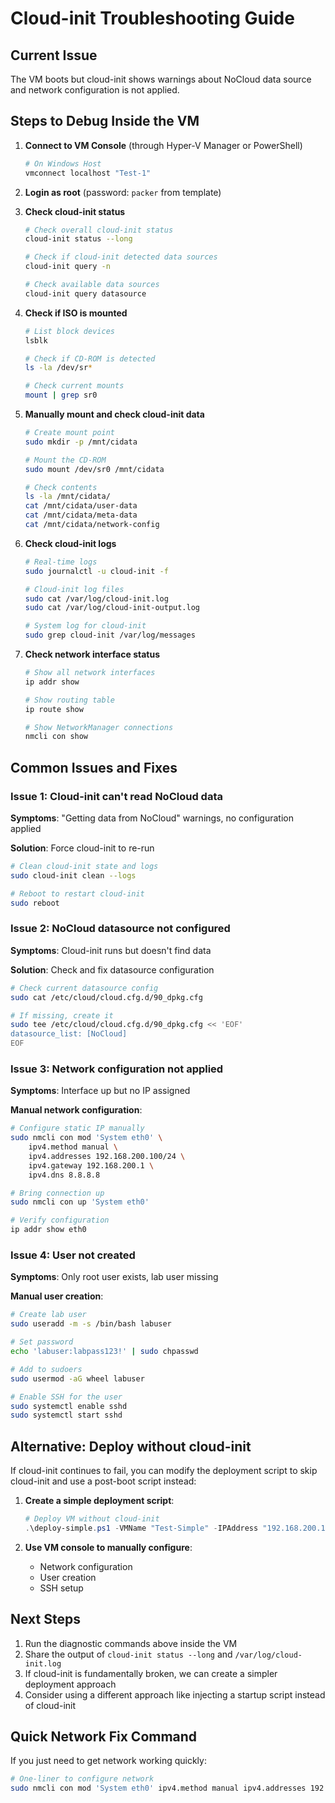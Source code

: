 # Cloud-init Troubleshooting Guide

## Current Issue
The VM boots but cloud-init shows warnings about NoCloud data source and network configuration is not applied.

## Steps to Debug Inside the VM

1. **Connect to VM Console** (through Hyper-V Manager or PowerShell)
   ```powershell
   # On Windows Host
   vmconnect localhost "Test-1"
   ```

2. **Login as root** (password: `packer` from template)

3. **Check cloud-init status**
   ```bash
   # Check overall cloud-init status
   cloud-init status --long
   
   # Check if cloud-init detected data sources
   cloud-init query -n
   
   # Check available data sources
   cloud-init query datasource
   ```

4. **Check if ISO is mounted**
   ```bash
   # List block devices
   lsblk
   
   # Check if CD-ROM is detected
   ls -la /dev/sr*
   
   # Check current mounts
   mount | grep sr0
   ```

5. **Manually mount and check cloud-init data**
   ```bash
   # Create mount point
   sudo mkdir -p /mnt/cidata
   
   # Mount the CD-ROM
   sudo mount /dev/sr0 /mnt/cidata
   
   # Check contents
   ls -la /mnt/cidata/
   cat /mnt/cidata/user-data
   cat /mnt/cidata/meta-data
   cat /mnt/cidata/network-config
   ```

6. **Check cloud-init logs**
   ```bash
   # Real-time logs
   sudo journalctl -u cloud-init -f
   
   # Cloud-init log files
   sudo cat /var/log/cloud-init.log
   sudo cat /var/log/cloud-init-output.log
   
   # System log for cloud-init
   sudo grep cloud-init /var/log/messages
   ```

7. **Check network interface status**
   ```bash
   # Show all network interfaces
   ip addr show
   
   # Show routing table
   ip route show
   
   # Show NetworkManager connections
   nmcli con show
   ```

## Common Issues and Fixes

### Issue 1: Cloud-init can't read NoCloud data
**Symptoms**: "Getting data from NoCloud" warnings, no configuration applied

**Solution**: Force cloud-init to re-run
```bash
# Clean cloud-init state and logs
sudo cloud-init clean --logs

# Reboot to restart cloud-init
sudo reboot
```

### Issue 2: NoCloud datasource not configured
**Symptoms**: Cloud-init runs but doesn't find data

**Solution**: Check and fix datasource configuration
```bash
# Check current datasource config
sudo cat /etc/cloud/cloud.cfg.d/90_dpkg.cfg

# If missing, create it
sudo tee /etc/cloud/cloud.cfg.d/90_dpkg.cfg << 'EOF'
datasource_list: [NoCloud]
EOF
```

### Issue 3: Network configuration not applied
**Symptoms**: Interface up but no IP assigned

**Manual network configuration**:
```bash
# Configure static IP manually
sudo nmcli con mod 'System eth0' \
    ipv4.method manual \
    ipv4.addresses 192.168.200.100/24 \
    ipv4.gateway 192.168.200.1 \
    ipv4.dns 8.8.8.8

# Bring connection up
sudo nmcli con up 'System eth0'

# Verify configuration
ip addr show eth0
```

### Issue 4: User not created
**Symptoms**: Only root user exists, lab user missing

**Manual user creation**:
```bash
# Create lab user
sudo useradd -m -s /bin/bash labuser

# Set password
echo 'labuser:labpass123!' | sudo chpasswd

# Add to sudoers
sudo usermod -aG wheel labuser

# Enable SSH for the user
sudo systemctl enable sshd
sudo systemctl start sshd
```

## Alternative: Deploy without cloud-init

If cloud-init continues to fail, you can modify the deployment script to skip cloud-init and use a post-boot script instead:

1. **Create a simple deployment script**:
   ```powershell
   # Deploy VM without cloud-init
   .\deploy-simple.ps1 -VMName "Test-Simple" -IPAddress "192.168.200.101"
   ```

2. **Use VM console to manually configure**:
   - Network configuration
   - User creation  
   - SSH setup

## Next Steps

1. Run the diagnostic commands above inside the VM
2. Share the output of `cloud-init status --long` and `/var/log/cloud-init.log`
3. If cloud-init is fundamentally broken, we can create a simpler deployment approach
4. Consider using a different approach like injecting a startup script instead of cloud-init

## Quick Network Fix Command

If you just need to get network working quickly:
```bash
# One-liner to configure network
sudo nmcli con mod 'System eth0' ipv4.method manual ipv4.addresses 192.168.200.100/24 ipv4.gateway 192.168.200.1 ipv4.dns 8.8.8.8 && sudo nmcli con up 'System eth0'
```
